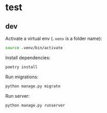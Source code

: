 # test

## dev

Activate a virtual env (`.venv` is a folder name):

```bash
source .venv/bin/activate
```

Install dependencies:

```bash
poetry install
```

Run migrations:

```bash
python manage.py migrate
```

Run server:

```bash
python manage.py runserver
```
